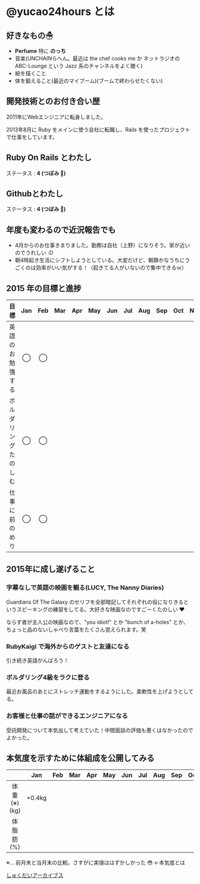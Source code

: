 # @yucao24hours とは
## 好きなもの☃
* **Perfume** 特に **のっち**
* 音楽(UNCHAINらへん。最近は the chef cooks me か ネットラジオの ABC-Lounge という Jazz 系のチャンネルをよく聴く)
* 絵を描くこと
* 体を鍛えること(最近のマイブーム)(ブームで終わらせたくない)

## 開発技術とのお付き合い歴
2011年にWebエンジニアに転身しました。

2013年8月に Ruby をメインに使う会社に転職し、Rails を使ったプロジェクトで仕事をしています。

## Ruby On Rails とわたし
ステータス : **4 (つぼみ :tulip:)**

## Githubとわたし
ステータス : **4 (つぼみ :tulip:)**

## 年度も変わるので近況報告でも
- 4月からのお仕事きまりました。勤務は自社（上野）になりそう。家が近いのでうれしい :D
- 朝4時起き生活にシフトしようとしている。大変だけど、朝静かなうちにうごくのは効率がいい気がする！（起きてる人がいないので集中できるｗ）

## 2015 年の目標と進捗
|            目標           | Jan | Feb | Mar | Apr | May | Jun | Jul | Aug | Sep | Oct | Nov | Dec |
|:-------------------------|:---:|:---:|:---:|:---:|:---:|:---:|:---:|:---:|:---:|:---:|:---:|:---:|
|英語のお勉強する| ◯ | ◯ |
|ボルダリングたのしむ| ◯ | ◯ |
|仕事に前のめり| ◯ | ◯ |

## 2015年に成し遂げること
### 字幕なしで英語の映画を観る(LUCY, The Nanny Diaries)
Guardians Of The Galaxy のセリフを全部暗記してそれぞれの役になりきるというスピーキングの練習をしてる。大好きな映画なのですごーくたのしい :heart:

ならず者が主人公の映画なので、"you idiot!" とか "bunch of a-holes" とか、ちょっと品のないしゃべり言葉をたくさん覚えられます。笑

### RubyKaigi で海外からのゲストと友達になる
引き続き英語がんばろう！

### ボルダリング4級をラクに登る
最近お風呂のあとにストレッチ運動をするようにした。柔軟性を上げようとしてる。

### お客様と仕事の話ができるエンジニアになる
受託開発について本気出して考えていた！中間面談の評価も悪くはなかったのでよかった。

## 本気度を示すために体組成を公開してみる
|           | Jan | Feb | Mar | Apr | May | Jun | Jul | Aug | Sep | Oct | Nov | Dec |
|:---------:|:---:|:---:|:---:|:---:|:---:|:---:|:---:|:---:|:---:|:---:|:---:|:---:|
| 体重(※)(kg) |+0.4kg|
| 体脂肪(%)   ||

※… 前月末と当月末の比較。さすがに実値ははずかしかった :flushed: ←本気度とは

[しゅくだいアーカイブス](https://gist.github.com/yucao24hours/9353b1a818a1c94d71ff)
